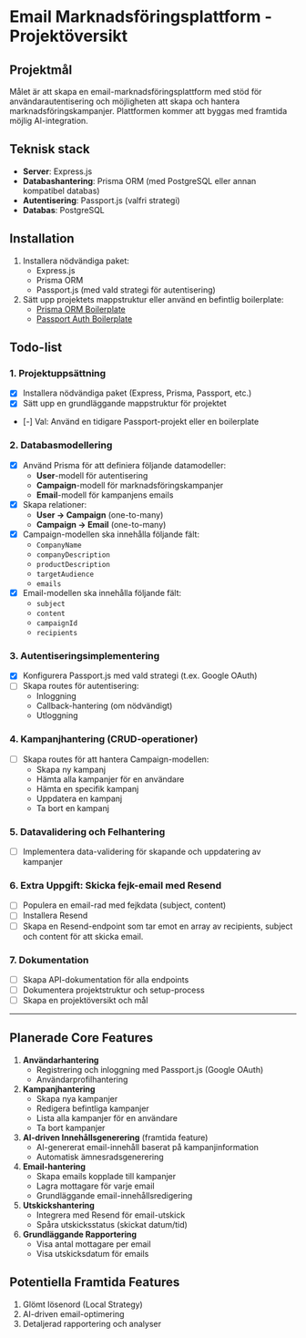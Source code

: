 # Email Marknadsföringsplattform - Projektöversikt

## Projektmål

Målet är att skapa en email-marknadsföringsplattform med stöd för användarautentisering och möjligheten att skapa och hantera marknadsföringskampanjer. Plattformen kommer att byggas med framtida möjlig AI-integration.

## Teknisk stack

- **Server**: Express.js
- **Databashantering**: Prisma ORM (med PostgreSQL eller annan kompatibel databas)
- **Autentisering**: Passport.js (valfri strategi)
- **Databas**: PostgreSQL

## Installation

1. Installera nödvändiga paket:
   - Express.js
   - Prisma ORM
   - Passport.js (med vald strategi för autentisering)
2. Sätt upp projektets mappstruktur eller använd en befintlig boilerplate:
   - [Prisma ORM Boilerplate](#)
   - [Passport Auth Boilerplate](#)

## Todo-list

### 1. Projektuppsättning

- [x] Installera nödvändiga paket (Express, Prisma, Passport, etc.)
- [x] Sätt upp en grundläggande mappstruktur för projektet
- [-] Val: Använd en tidigare Passport-projekt eller en boilerplate

### 2. Databasmodellering

- [x] Använd Prisma för att definiera följande datamodeller:
  - **User**-modell för autentisering
  - **Campaign**-modell för marknadsföringskampanjer
  - **Email**-modell för kampanjens emails
- [x] Skapa relationer:
  - **User -> Campaign** (one-to-many)
  - **Campaign -> Email** (one-to-many)
- [x] Campaign-modellen ska innehålla följande fält:
  - `CompanyName`
  - `companyDescription`
  - `productDescription`
  - `targetAudience`
  - `emails`
- [x] Email-modellen ska innehålla följande fält:
  - `subject`
  - `content`
  - `campaignId`
  - `recipients`

### 3. Autentiseringsimplementering

- [x] Konfigurera Passport.js med vald strategi (t.ex. Google OAuth)
- [ ] Skapa routes för autentisering:
  - Inloggning
  - Callback-hantering (om nödvändigt)
  - Utloggning

### 4. Kampanjhantering (CRUD-operationer)

- [ ] Skapa routes för att hantera Campaign-modellen:
  - Skapa ny kampanj
  - Hämta alla kampanjer för en användare
  - Hämta en specifik kampanj
  - Uppdatera en kampanj
  - Ta bort en kampanj

### 5. Datavalidering och Felhantering

- [ ] Implementera data-validering för skapande och uppdatering av kampanjer

### 6. Extra Uppgift: Skicka fejk-email med Resend

- [ ] Populera en email-rad med fejkdata (subject, content)
- [ ] Installera Resend
- [ ] Skapa en Resend-endpoint som tar emot en array av recipients, subject och content för att skicka email.

### 7. Dokumentation

- [ ] Skapa API-dokumentation för alla endpoints
- [ ] Dokumentera projektstruktur och setup-process
- [ ] Skapa en projektöversikt och mål

---

## Planerade Core Features

1. **Användarhantering**
   - Registrering och inloggning med Passport.js (Google OAuth)
   - Användarprofilhantering
2. **Kampanjhantering**
   - Skapa nya kampanjer
   - Redigera befintliga kampanjer
   - Lista alla kampanjer för en användare
   - Ta bort kampanjer
3. **AI-driven Innehållsgenerering** (framtida feature)
   - AI-genererat email-innehåll baserat på kampanjinformation
   - Automatisk ämnesradsgenerering
4. **Email-hantering**
   - Skapa emails kopplade till kampanjer
   - Lagra mottagare för varje email
   - Grundläggande email-innehållsredigering
5. **Utskickshantering**
   - Integrera med Resend för email-utskick
   - Spåra utskicksstatus (skickat datum/tid)
6. **Grundläggande Rapportering**
   - Visa antal mottagare per email
   - Visa utskicksdatum för emails

## Potentiella Framtida Features

1. Glömt lösenord (Local Strategy)
2. AI-driven email-optimering
3. Detaljerad rapportering och analyser
